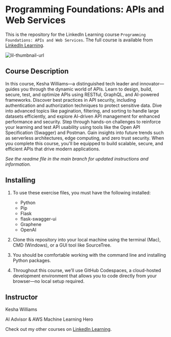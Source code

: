 # Programming Foundations: APIs and Web Services
This is the repository for the LinkedIn Learning course `Programming Foundations: APIs and Web Services`. The full course is available from [LinkedIn Learning][lil-course-url].

![lil-thumbnail-url]

## Course Description

In this course, Kesha Williams—a distinguished tech leader and innovator—guides you through the dynamic world of APIs. Learn to design, build, secure, test, and optimize APIs using RESTful, GraphQL, and AI-powered frameworks. Discover best practices in API security, including authentication and authorization techniques to protect sensitive data. Dive into advanced topics like pagination, filtering, and sorting to handle large datasets efficiently, and explore AI-driven API management for enhanced performance and security. Step through hands-on challenges to reinforce your learning and test API usability using tools like the Open API Specification (Swagger) and Postman. Gain insights into future trends such as serverless architectures, edge computing, and zero trust security. When you complete this course, you'll be equipped to build scalable, secure, and efficient APIs that drive modern applications.

_See the readme file in the main branch for updated instructions and information._

## Installing
1. To use these exercise files, you must have the following installed:
	- Python
	- Pip
	- Flask
	- flask-swagger-ui
	- Graphene
	- OpenAI
	
2. Clone this repository into your local machine using the terminal (Mac), CMD (Windows), or a GUI tool like SourceTree.
3. You should be comfortable working with the command line and installing Python packages.
4. Throughout this course, we’ll use GitHub Codespaces, a cloud-hosted development environment that allows you to code directly from your browser—no local setup required.

## Instructor

Kesha Williams

AI Advisor & AWS Machine Learning Hero

Check out my other courses on [LinkedIn Learning](https://www.linkedin.com/learning/instructors/kesha-williams).

[0]: # (Replace these placeholder URLs with actual course URLs)

[lil-course-url]: https://www.linkedin.com/learning/programming-foundations-apis-and-web-services-27993033
[lil-thumbnail-url]: https://media.licdn.com/dms/image/v2/D4D0DAQEBW0OMytOatw/learning-public-crop_675_1200/B4DZXd7W1VHAAY-/0/1743185080370?e=2147483647&v=beta&t=TUnF1BR5Fr3U6IYNv-2Eljgtd0YipxyOmXn6AuFAuRE

